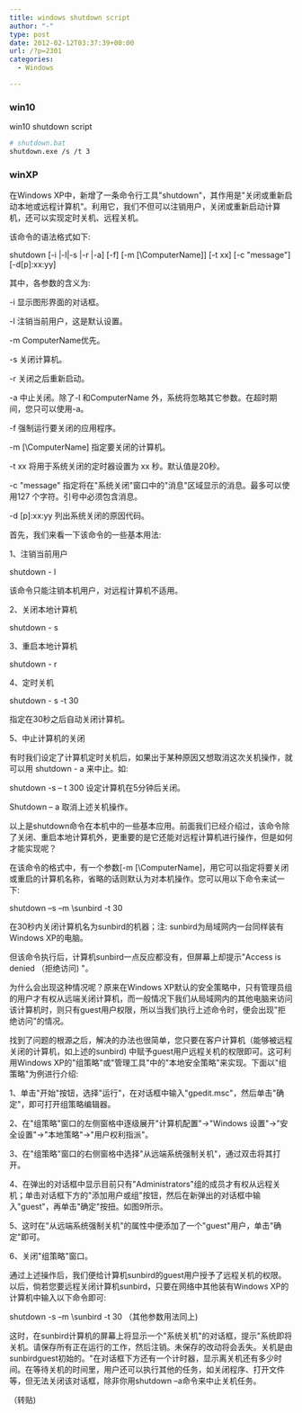 ```yaml
---
title: windows shutdown script
author: "-"
type: post
date: 2012-02-12T03:37:39+00:00
url: /?p=2301
categories:
  - Windows

---
```

### win10

win10 shutdown script

```bash
# shutdown.bat
shutdown.exe /s /t 3
```

### winXP

在Windows XP中，新增了一条命令行工具"shutdown"，其作用是"关闭或重新启动本地或远程计算机"。利用它，我们不但可以注销用户，关闭或重新启动计算机，还可以实现定时关机、远程关机。

该命令的语法格式如下: 

shutdown [-i |-l|-s |-r |-a] [-f] [-m [\ComputerName]] [-t xx] [-c "message"] [-d[p]:xx:yy]

其中，各参数的含义为: 

-i 显示图形界面的对话框。
  
-l 注销当前用户，这是默认设置。
  
-m ComputerName优先。
  
-s 关闭计算机。
  
-r 关闭之后重新启动。
  
-a 中止关闭。除了-l 和ComputerName 外，系统将忽略其它参数。在超时期间，您只可以使用-a。
  
-f 强制运行要关闭的应用程序。
  
-m [\ComputerName] 指定要关闭的计算机。
  
-t xx 将用于系统关闭的定时器设置为 xx 秒。默认值是20秒。
  
-c "message" 指定将在"系统关闭"窗口中的"消息"区域显示的消息。最多可以使用127 个字符。引号中必须包含消息。
  
-d [p]:xx:yy 列出系统关闭的原因代码。

首先，我们来看一下该命令的一些基本用法: 

1、注销当前用户
  
shutdown - l
  
该命令只能注销本机用户，对远程计算机不适用。

2、关闭本地计算机
  
shutdown - s

3、重启本地计算机
  
shutdown - r

4、定时关机
  
shutdown - s -t 30
  
指定在30秒之后自动关闭计算机。

5、中止计算机的关闭

有时我们设定了计算机定时关机后，如果出于某种原因又想取消这次关机操作，就可以用 shutdown - a 来中止。如: 

shutdown -s – t 300 设定计算机在5分钟后关闭。
  
Shutdown – a 取消上述关机操作。

以上是shutdown命令在本机中的一些基本应用。前面我们已经介绍过，该命令除了关闭、重启本地计算机外，更重要的是它还能对远程计算机进行操作，但是如何才能实现呢？

在该命令的格式中，有一个参数[-m [\ComputerName]，用它可以指定将要关闭或重启的计算机名称，省略的话则默认为对本机操作。您可以用以下命令来试一下: 

shutdown –s –m \sunbird -t 30

在30秒内关闭计算机名为sunbird的机器；注: sunbird为局域网内一台同样装有Windows XP的电脑。

但该命令执行后，计算机sunbird一点反应都没有，但屏幕上却提示"Access is denied （拒绝访问) "。

为什么会出现这种情况呢？原来在Windows XP默认的安全策略中，只有管理员组的用户才有权从远端关闭计算机，而一般情况下我们从局域网内的其他电脑来访问该计算机时，则只有guest用户权限，所以当我们执行上述命令时，便会出现"拒绝访问"的情况。

找到了问题的根源之后，解决的办法也很简单，您只要在客户计算机（能够被远程关闭的计算机，如上述的sunbird) 中赋予guest用户远程关机的权限即可。这可利用Windows XP的"组策略"或"管理工具"中的"本地安全策略"来实现。下面以"组策略"为例进行介绍: 

1、单击"开始"按钮，选择"运行"，在对话框中输入"gpedit.msc"，然后单击"确定"，即可打开组策略编辑器。

2、在"组策略"窗口的左侧窗格中逐级展开"计算机配置"→"Windows 设置"→"安全设置"→"本地策略"→"用户权利指派"。

3、在"组策略"窗口的右侧窗格中选择"从远端系统强制关机"，通过双击将其打开。
  
4、在弹出的对话框中显示目前只有"Administrators"组的成员才有权从远程关机；单击对话框下方的"添加用户或组"按钮，然后在新弹出的对话框中输入"guest"，再单击"确定"按扭。如图9所示。

5、这时在"从远端系统强制关机"的属性中便添加了一个"guest"用户，单击"确定"即可。

6、关闭"组策略"窗口。

通过上述操作后，我们便给计算机sunbird的guest用户授予了远程关机的权限。以后，倘若您要远程关闭计算机sunbird，只要在网络中其他装有Windows XP的计算机中输入以下命令即可: 

shutdown -s –m \sunbird -t 30 （其他参数用法同上) 

这时，在sunbird计算机的屏幕上将显示一个"系统关机"的对话框，提示"系统即将关机。请保存所有正在运行的工作，然后注销。未保存的改动将会丢失。关机是由sunbirdguest初始的。"在对话框下方还有一个计时器，显示离关机还有多少时间。在等待关机的时间里，用户还可以执行其他的任务，如关闭程序、打开文件等，但无法关闭该对话框，除非你用shutdown –a命令来中止关机任务。
  
（转贴) 
